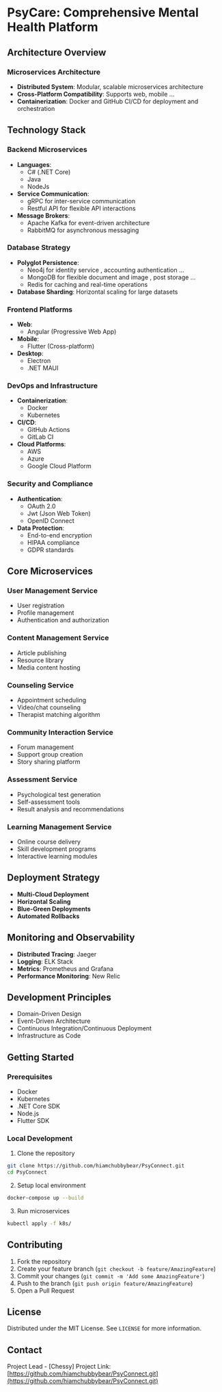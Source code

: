 # PsyCare: Comprehensive Mental Health Platform

## Architecture Overview

### Microservices Architecture
- **Distributed System**: Modular, scalable microservices architecture
- **Cross-Platform Compatibility**: Supports web, mobile ... 
- **Containerization**: Docker and GitHub CI/CD for deployment and orchestration

## Technology Stack

### Backend Microservices
- **Languages**:
    - C# (.NET Core)
    - Java
    - NodeJs
- **Service Communication**:
    - gRPC for inter-service communication
    - Restful API for flexible API interactions
- **Message Brokers**:
    - Apache Kafka for event-driven architecture
    - RabbitMQ for asynchronous messaging

### Database Strategy
- **Polyglot Persistence**:
    - Neo4j for identity service , accounting authentication ...
    - MongoDB for flexible document and image , post storage ...
    - Redis for caching and real-time operations
- **Database Sharding**: Horizontal scaling for large datasets

### Frontend Platforms
- **Web**:
    - Angular (Progressive Web App)
- **Mobile**:
    - Flutter (Cross-platform)
- **Desktop**:
    - Electron
    - .NET MAUI

### DevOps and Infrastructure
- **Containerization**:
    - Docker
    - Kubernetes
- **CI/CD**:
    - GitHub Actions
    - GitLab CI
- **Cloud Platforms**:
    - AWS
    - Azure
    - Google Cloud Platform

### Security and Compliance
- **Authentication**:
    - OAuth 2.0
    - Jwt (Json Web Token)
    - OpenID Connect
- **Data Protection**:
    - End-to-end encryption
    - HIPAA compliance
    - GDPR standards
## Core Microservices

### User Management Service
- User registration
- Profile management
- Authentication and authorization

### Content Management Service
- Article publishing
- Resource library
- Media content hosting

### Counseling Service
- Appointment scheduling
- Video/chat counseling
- Therapist matching algorithm

### Community Interaction Service
- Forum management
- Support group creation
- Story sharing platform

### Assessment Service
- Psychological test generation
- Self-assessment tools
- Result analysis and recommendations

### Learning Management Service
- Online course delivery
- Skill development programs
- Interactive learning modules

## Deployment Strategy
- **Multi-Cloud Deployment**
- **Horizontal Scaling**
- **Blue-Green Deployments**
- **Automated Rollbacks**

## Monitoring and Observability
- **Distributed Tracing**: Jaeger
- **Logging**: ELK Stack
- **Metrics**: Prometheus and Grafana
- **Performance Monitoring**: New Relic

## Development Principles
- Domain-Driven Design
- Event-Driven Architecture
- Continuous Integration/Continuous Deployment
- Infrastructure as Code

## Getting Started

### Prerequisites
- Docker
- Kubernetes
- .NET Core SDK
- Node.js
- Flutter SDK

### Local Development
1. Clone the repository
```bash
git clone https://github.com/hiamchubbybear/PsyConnect.git
cd PsyConnect
```

2. Setup local environment
```bash
docker-compose up --build
```

3. Run microservices
```bash
kubectl apply -f k8s/
```

## Contributing
1. Fork the repository
2. Create your feature branch (`git checkout -b feature/AmazingFeature`)
3. Commit your changes (`git commit -m 'Add some AmazingFeature'`)
4. Push to the branch (`git push origin feature/AmazingFeature`)
5. Open a Pull Request

## License
Distributed under the MIT License. See `LICENSE` for more information.

## Contact
Project Lead - [Chessy]
Project Link: [https://github.com/hiamchubbybear/PsyConnect.git](https://github.com/hiamchubbybear/PsyConnect.git)